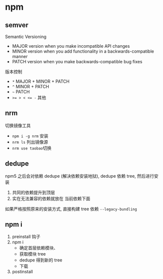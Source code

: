 # npm

## semver

Semantic Versioning

- MAJOR version when you make incompatible API changes
- MINOR version when you add functionality in a backwards-compatible manner
- PATCH version when you make backwards-compatible bug fixes

版本控制

- `*` MAJOR + MINOR + PATCH
- `^` MINOR + PATCH
- `~` PATCH
- `>= > < <= -` 其他

## nrm

切换镜像工具

- `npm i -g nrm`  安装
- `nrm ls`        列出镜像源
- `nrm use taobao`切换

## dedupe

npm5 之后会对依赖 dedupe (解决依赖安装地狱),
dedupe 依赖 tree, 然后进行安装

1. 共同的依赖提升到顶层
2. 实在无法兼容的依赖就放在 当前依赖下面

如果严格按照原来的安装方式, 直接构建 tree 依赖 `--legacy-bundling`

## npm i

1. preinstall 钩子
2. npm i
   - 确定首层依赖模块、
   - 获取模块 tree
   - dedupe 得到新的 tree
   - 下载
3. postinstall
